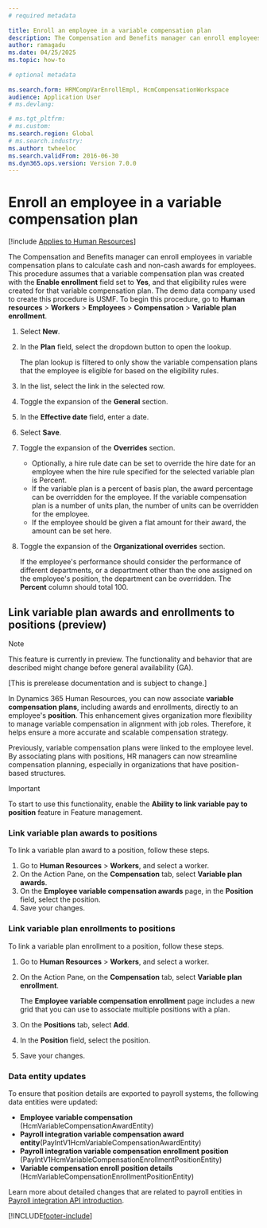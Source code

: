 ```yaml
--- 
# required metadata 
 
title: Enroll an employee in a variable compensation plan
description: The Compensation and Benefits manager can enroll employees in variable compensation plans to calculate cash and non-cash awards for employees. 
author: ramagadu 
ms.date: 04/25/2025
ms.topic: how-to 
 
# optional metadata 
 
ms.search.form: HRMCompVarEnrollEmpl, HcmCompensationWorkspace 
audience: Application User 
# ms.devlang:  

# ms.tgt_pltfrm:  
# ms.custom:  
ms.search.region: Global
# ms.search.industry: 
ms.author: twheeloc
ms.search.validFrom: 2016-06-30 
ms.dyn365.ops.version: Version 7.0.0 
---
```


# Enroll an employee in a variable compensation plan

[!include [Applies to Human Resources](../includes/applies-to-hr.md)]

The Compensation and Benefits manager can enroll employees in variable compensation plans to calculate cash and non-cash awards for employees. This procedure assumes that a variable compensation plan was created with the **Enable enrollment** field set to **Yes**, and that eligibility rules were created for that variable compensation plan. The demo data company used to create this procedure is USMF. To begin this procedure, go to **Human resources** \> **Workers** \> **Employees** \> **Compensation** \> **Variable plan enrollment**.

1. Select **New**.
2. In the **Plan** field, select the dropdown button to open the lookup.

    The plan lookup is filtered to only show the variable compensation plans that the employee is eligible for based on the eligibility rules.

3. In the list, select the link in the selected row.
4. Toggle the expansion of the **General** section.
5. In the **Effective date** field, enter a date.
6. Select **Save**.
7. Toggle the expansion of the **Overrides** section.

    * Optionally, a hire rule date can be set to override the hire date for an employee when the hire rule specified for the selected variable plan is Percent.
    * If the variable plan is a percent of basis plan, the award percentage can be overridden for the employee. If the variable compensation plan is a number of units plan, the number of units can be overridden for the employee.
    * If the employee should be given a flat amount for their award, the amount can be set here.

8. Toggle the expansion of the **Organizational overrides** section.

    If the employee's performance should consider the performance of different departments, or a department other than the one assigned on the employee's position, the department can be overridden. The **Percent** column should total 100.

## Link variable plan awards and enrollments to positions (preview)

> [!NOTE]
> This feature is currently in preview. The functionality and behavior that are described might change before general availability (GA).
>
> [This is prerelease documentation and is subject to change.]

In Dynamics 365 Human Resources, you can now associate **variable compensation plans**, including awards and enrollments, directly to an employee's **position**. This enhancement gives organization more flexibility to manage variable compensation in alignment with job roles. Therefore, it helps ensure a more accurate and scalable compensation strategy.

Previously, variable compensation plans were linked to the employee level. By associating plans with positions, HR managers can now streamline compensation planning, especially in organizations that have position-based structures.

> [!IMPORTANT]
> To start to use this functionality, enable the **Ability to link variable pay to position** feature in Feature management.

### Link variable plan awards to positions

To link a variable plan award to a position, follow these steps.

1. Go to **Human Resources** \> **Workers**, and select a worker.
1. On the Action Pane, on the **Compensation** tab, select **Variable plan awards**.
1. On the **Employee variable compensation awards** page, in the **Position** field, select the position.
1. Save your changes.

### Link variable plan enrollments to positions

To link a variable plan enrollment to a position, follow these steps.

1. Go to **Human Resources** \> **Workers**, and select a worker.
1. On the Action Pane, on the **Compensation** tab, select **Variable plan enrollment**.

    The **Employee variable compensation enrollment** page includes a new grid that you can use to associate multiple positions with a plan.

1. On the **Positions** tab, select **Add**.
1. In the **Position** field, select the position.
1. Save your changes.

### Data entity updates

To ensure that position details are exported to payroll systems, the following data entities were updated:

- **Employee variable compensation** (HcmVariableCompensationAwardEntity)
- **Payroll integration variable compensation award entity**(PayIntV1HcmVariableCompensationAwardEntity)
- **Payroll integration variable compensation enrollment position** (PayIntV1HcmVariableCompensationEnrollmentPositionEntity)
- **Variable compensation enroll position details** (HcmVariableCompensationEnrollmentPositionEntity)

Learn more about detailed changes that are related to payroll entities in [Payroll integration API introduction](hr-admin-integration-payroll-api-introduction.md).

[!INCLUDE[footer-include](../includes/footer-banner.md)]

